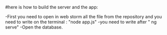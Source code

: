 #here is how to build the server and the app:

-First you need to open in web storm all the file from the repository and you need to write on the terminal : "node app.js"
-you need to write after " ng serve" 
-Open the database.


